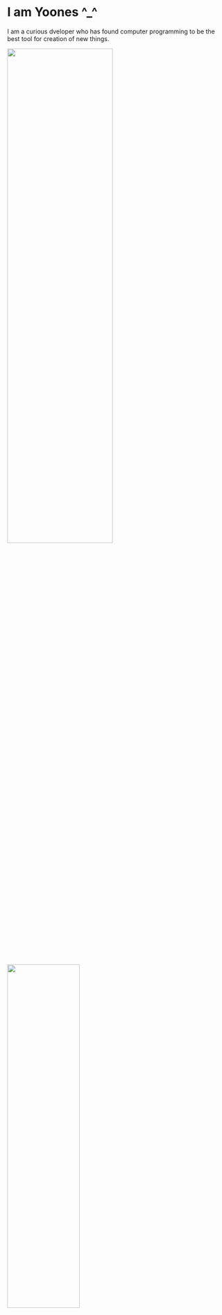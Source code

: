 # I am Yoones ^_^
I am a curious dveloper who has found computer programming to be the best tool for creation of new things.

<a href="https://github.com/yooneskh">
  <img align="center" src="https://github-readme-stats.vercel.app/api?username=yooneskh&show_icons=true&count_private=true" style="width: 54%; min-width: 450px;" />
</a>
<a href="https://github.com/yooneskh">
  <img align="center" src="https://github-readme-stats.vercel.app/api/top-langs/?username=yooneskh&hide=java&langs_count=6&layout=compact" style="width: 45%; min-width: 370px;" />
</a>

# Contact me
- [yooneskh@gmail.com](mailto:yooneskh@gmail.com)
- [+98 936 452 4952](tel:+989364524952)

Let's create the future together!
